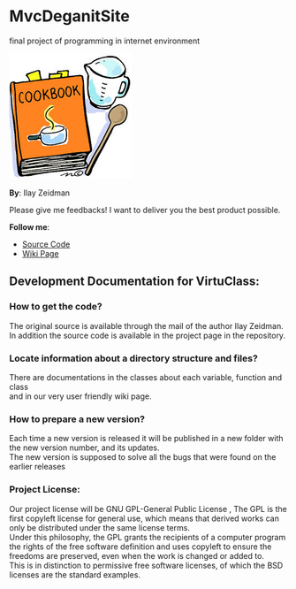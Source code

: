 MvcDeganitSite
==============

final project of programming in internet environment

![Project](https://github.com/ilayze/MvcDeganitSite/raw/FirstVersion/Documents/wikiLogo.jpg)

__By__: 
Ilay Zeidman

Please give me feedbacks! I want to deliver you the best product possible.

__Follow me__:

- [Source Code](https://github.com/ilayze/MvcDeganitSite/tree/FirstVersion/MvcDeganitSite)
- [Wiki Page](https://github.com/ilayze/MvcDeganitSite/wiki) 
 

## Development Documentation for VirtuClass:  

### How to get the code? 
The original source is available through the mail of the author Ilay Zeidman. 
In addition the source code is available in the project page in the repository.

### Locate information about a directory structure and files?  
There are documentations in the classes about each variable, function and class  
and in our very user friendly wiki page. 

### How to prepare a new version?  
Each time a new version is released it will be published in a new folder with the new version number, and its updates.  
The new version is supposed to solve all the bugs that were found on the earlier releases

### Project License:
Our project license will be GNU GPL-General Public License , The GPL is the first copyleft license for general use, which means that derived works can only be distributed under the same license terms.  
Under this philosophy, the GPL grants the recipients of a computer program the rights of the free software definition and uses copyleft to ensure the freedoms are preserved, even when the work is changed or added to.  
This is in distinction to permissive free software licenses, of which the BSD licenses are the standard examples.  
